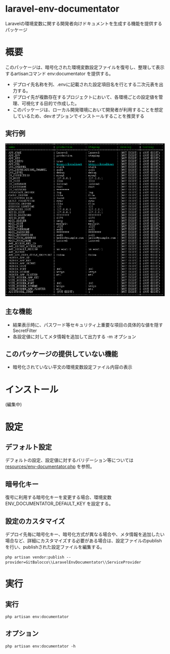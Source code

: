 # laravel-env-documentator

Laravelの環境変数に関する開発者向けドキュメントを生成する機能を提供するパッケージ

# 概要

このパッケージは、暗号化された環境変数設定ファイルを復号し、整理して表示するartisanコマンド env:documentator を提供する。

- デプロイ先名称を列、.envに記載された設定項目名を行とする二次元表を出力する。
- デプロイ先が複数存在するプロジェクトにおいて、各環境ごとの設定値を管理、可視化する目的で作成した。
- このパッケージは、ローカル開発環境において開発者が利用することを想定しているため、devオプションでインストールすることを推奨する

## 実行例

![スクリーンショット](./documents/ss.png "スクリーンショット")

## 主な機能

- 結果表示時に、パスワード等セキュリティ上重要な項目の具体的な値を隠す SecretFilter
- 各設定値に対してメタ情報を追加して出力する -m オプション

## このパッケージの提供していない機能

- 暗号化されていない平文の環境変数設定ファイル内容の表示

# インストール

(編集中)

# 設定

## デフォルト設定

デフォルトの設定、設定値に対するバリデーション等については [resources/env-documentator.php](./resources/env-documentator.php) を参照。

## 暗号化キー

復号に利用する暗号化キーを変更する場合、環境変数 ENV_DOCUMENTATOR_DEFAULT_KEY を設定する。

## 設定のカスタマイズ

デプロイ先毎に暗号化キー、暗号化方式が異なる場合や、メタ情報を追加したい場合など、詳細にカスタマイズする必要がある場合は、設定ファイルのpublishを行い、publishされた設定ファイルを編集する。

```shell
php artisan vendor:publish --provider=GitBalocco\\LaravelEnvDocumentator\\ServiceProvider 
```

# 実行

## 実行

~~~
php artisan env:documentator
~~~

## オプション

~~~
php artisan env:documentator -h
~~~
